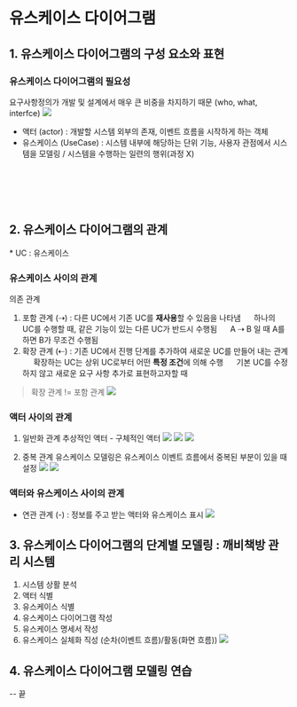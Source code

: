 # 유스케이스 다이어그램
## 1. 유스케이스 다이어그램의 구성 요소와 표현
### 유스케이스 다이어그램의 필요성
요구사항정의가 개발 및 설계에서 매우 큰 비중을 차지하기 때문 (who, what, interfce)
![](https://velog.velcdn.com/images/taegyeong0225/post/9474b093-341f-4fcc-b2ad-e367e9ad66f9/image.png)

- 액터 (actor) : 개발할 시스템 외부의 존재, 이벤트 흐름을 시작하게 하는 객체
- 유스케이스 (UseCase) : 시스템 내부에 해당하는 단위 기능, 사용자 관점에서 시스템을 모델링 / 시스템을 수행하는 일련의 행위(과정 X)

<br>
<br>
<br>
<br>


## 2. 유스케이스 다이어그램의 관계
\* UC : 유스케이스 
### 유스케이스 사이의 관계
의존 관계
1. 포함 관계 (⇢) : 다른 UC에서 기존 UC를 **재사용**할 수 있음을 나타냄
&nbsp;&nbsp;&nbsp;&nbsp; 하나의 UC를 수행할 때, 같은 기능이 있는 다른 UC가 반드시 수행됨
&nbsp;&nbsp;&nbsp;&nbsp; A ⇢ B 일 때 A를 하면 B가 무조건 수행됨
2. 확장 관계 (⇠) : 기존 UC에서 진행 단계를 추가하여 새로운 UC를 만들어 내는 관계
&nbsp;&nbsp;&nbsp;&nbsp; 확장하는 UC는 상위 UC로부터 어떤 **특정 조건**에 의해 수행
&nbsp;&nbsp;&nbsp;&nbsp; 기본 UC를 수정하지 않고 새로운 요구 사항 추가로 표현하고자할 때 
>  확장 관계 != 포함 관계
![](https://velog.velcdn.com/images/taegyeong0225/post/1670c1a6-20c2-447d-b1b7-c5efcf8438fe/image.png)

### 액터 사이의 관계
1. 일반화 관계
추상적인 액터 - 구체적인 액터
![](https://velog.velcdn.com/images/taegyeong0225/post/b59d800b-d6b8-4411-926a-f95acec4c371/image.png) ![](https://velog.velcdn.com/images/taegyeong0225/post/d3065b3c-43da-4126-b3ed-4504dbb138dc/image.png) ![](https://velog.velcdn.com/images/taegyeong0225/post/325cc9f6-6355-4182-8381-68ae5c395000/image.png)

2. 중복 관계
유스케이스 모델링은 유스케이스 이벤트 흐름에서 중복된 부분이 있을 때 설정
![](https://velog.velcdn.com/images/taegyeong0225/post/6d6af63f-80e5-4f80-98e4-646d62ef5f9f/image.png) ![](https://velog.velcdn.com/images/taegyeong0225/post/7158c73b-6829-4c11-bae3-a4f6febbb4dd/image.png)

### 액터와 유스케이스 사이의 관계
- 연관 관계 (-) : 정보를 주고 받는 액터와 유스케이스 표시
![](https://velog.velcdn.com/images/taegyeong0225/post/4a0ac6fe-350a-42af-b0b2-d4ff841d692e/image.png)


## 3. 유스케이스 다이어그램의 단계별 모델링 : 깨비책방 관리 시스템
1. 시스템 상활 분석
2. 액터 식별
3. 유스케이스 식별
4. 유스케이스 다이어그램 작성
5. 유스케이스 명세서 작성
6. 유스케이스 실체화 직성 (순차(이벤트 흐름)/활동(화면 흐름))
![](https://velog.velcdn.com/images/taegyeong0225/post/2c7b683c-2c1f-42b7-8361-8f93cf8f4735/image.png)

## 4. 유스케이스 다이어그램 모델링 연습

 -- 끝
